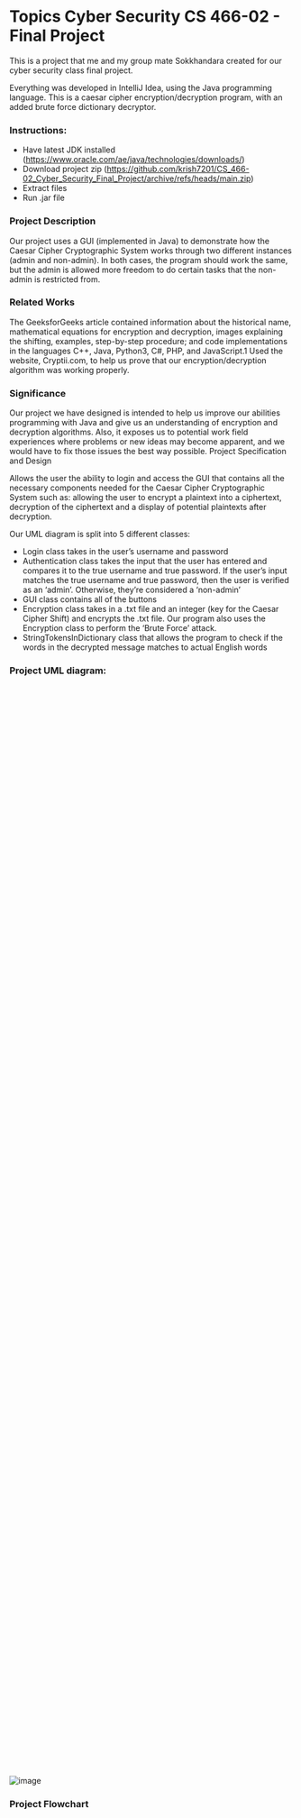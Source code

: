 # Topics Cyber Security CS 466-02 - Final Project
This is a project that me and my group mate Sokkhandara created for our cyber security class final project.

Everything was developed in IntelliJ Idea, using the Java programming language. This is a caesar cipher encryption/decryption program, with an added brute force dictionary decryptor.

### Instructions:
- Have latest JDK installed (https://www.oracle.com/ae/java/technologies/downloads/)
- Download project zip (https://github.com/krish7201/CS_466-02_Cyber_Security_Final_Project/archive/refs/heads/main.zip)
- Extract files
- Run .jar file

### Project Description
Our project uses a GUI (implemented in Java) to demonstrate how the Caesar Cipher Cryptographic System works through two different instances (admin and non-admin). In both cases, the program should work the same, but the admin is allowed more freedom to do certain tasks that the non-admin is restricted from. 

### Related Works
The GeeksforGeeks article contained information about the historical name, mathematical equations for encryption and decryption, images explaining the shifting, examples, step-by-step procedure; and code implementations in the languages C++, Java, Python3, C#, PHP, and JavaScript.1 
Used the website, Cryptii.com, to help us prove that our encryption/decryption algorithm was working properly. 

### Significance
Our project we have designed is intended to help us improve our abilities programming with Java and give us an understanding of encryption and decryption algorithms. Also, it exposes us to potential work field experiences where problems or new ideas may become apparent, and we would have to fix those issues the best way possible. 
Project Specification and Design 

Allows the user the ability to login and access the GUI that contains all the necessary components needed for the Caesar Cipher Cryptographic System such as: allowing the user to encrypt a plaintext into a ciphertext, decryption of the ciphertext and a display of potential plaintexts after decryption.

Our UML diagram is split into 5 different classes:
- Login class takes in the user’s username and password 
- Authentication class takes the input that the user has entered and compares it to the true username and true password. If the user’s input matches the true username and true password, then the user is verified as an ‘admin’. Otherwise, they’re considered a ‘non-admin’
- GUI class contains all of the buttons 
- Encryption class takes in a .txt file and an integer (key for the Caesar Cipher Shift) and encrypts the .txt file. Our program also uses the Encryption class to perform the ‘Brute Force’ attack. 
- StringTokensInDictionary class that allows the program to check if the words in the decrypted message matches to actual English words

### Project UML diagram:
<img height="50%">![image](https://github.com/user-attachments/assets/4cb885ff-20b4-4d7b-8816-e259d5898adf)</img>

### Project Flowchart
<img height="50%">![image](https://github.com/user-attachments/assets/0abdc0c7-6f7b-4be8-a106-158336fe135c)</img>

### Data Acquisition
The data we will be using to encrypt and decrypt, will be all forms of historical texts of the United States of America such as: the Emancipation Proclamation, Gettysburg Address, Star-Spangled Banner, Pledge of Allegiance and the Declaration of Independence.

### User Documentation 
Our development environment for this project was between MacOS and Windows 10/11, it was developed in Java, we used the IDE IntelliJ for development and GUI layout; the only things that weren’t default about our file path setup were that we put the test files in the “src” folder and some test files outside the source folder on the root of the project, everything else was default as it’d be set up in IntelliJ.

When you download our project, it’ll sit in your downloads like this:
<img height="50%">![image](https://github.com/user-attachments/assets/9d73824c-25a5-4da2-a822-1759281723b8)</img>

When you open the project you’ll see a jar file, that’s all you need to run the program (provided you’re creating your own test files). Double click on the jar file and the program will start.
<img height="50%">![image](https://github.com/user-attachments/assets/3f2035aa-dc3c-46fc-a390-d9fa4b19d7da)</img>

The username and password is: CoolKid99 and something (to access the user mode: get the username and password incorrect three times).
<img height="50%">![image](https://github.com/user-attachments/assets/2b969983-042c-43e1-bda8-607508c1a3df)</img>

If you’ve launched the JAR file outside of the project folder, the browse button will default to the documents folder on your Windows computer, not sure about Mac. You can feed the program any text file (file with a .txt file extension), no other files will be accepted (the program will remain on the browse section if fed a file that doesn’t have a .txt file extension).
<img height="50%">![image](https://github.com/user-attachments/assets/5c13a262-bc62-4890-956f-8272593f14ea)</img>

<img height="50%">![image](https://github.com/user-attachments/assets/fb15f4ac-6243-41ab-9e48-d3936ce909ca)</img>
Figure 1: Login page

<img height="50%">![image](https://github.com/user-attachments/assets/309afabf-41f0-418c-9ad1-0f3ba8496b04)</img>
Figure 2: Window displays red text when invalid Username or Password is entered

<img height="50%">![image](https://github.com/user-attachments/assets/c085a749-e4cc-4fd6-b488-43d9960583d5)</img>
Figure 3: Window when admin has logged in (Admin view)

<img height="50%">![image](https://github.com/user-attachments/assets/e7323b86-8d00-41f5-8ca4-fae8485aa661)</img>
Figure 4: Window once non admin user has logged in (non-admin view)

<img height="50%">![image](https://github.com/user-attachments/assets/121dc6e6-53e1-4374-979e-99c165b67fbb)</img>
Figure 5: Displayed window once user clicks ‘Browse’ to view text files (Admin view)

<img height="50%">![image](https://github.com/user-attachments/assets/b7e7f47f-476d-4e55-955c-84bb14938c6c)</img>
Figure 6: Text file has been chosen (becomes grayed out); user enters a key for encryption (Admin view)

<img height="50%">![image](https://github.com/user-attachments/assets/7bf57fd3-7c50-47fb-8d18-965e91d259b2)</img>
Figure 7: ‘Encrypt’ has been pressed and ciphertext is displayed (non-admin view)

<img height="50%">![image](https://github.com/user-attachments/assets/51c4a8e1-5377-44c0-a8d5-cc597182ff0b)</img>
Figure 8: ‘Decrypt’ has been pressed and output is displayed (non-admin view)

<img height="50%">![image](https://github.com/user-attachments/assets/e8b114f5-7008-420e-8203-722fe9b37e8a)</img>
Figure 9: User entered a key and pressed ‘Encrypt” button which displays a portion of the ciphertext (encryption portion gets grayed out) (Admin view)

<img height="50%">![image](https://github.com/user-attachments/assets/1cab4682-6225-4821-bd0d-8bb240bd191c)</img>
Figure 10: User clicks ‘Decrypt’ which displays a brute force method of all possible decrypted plaintext and a percentage that describes how likely a certain key and its plaintext is related to solving the ciphertext. 

### Discussions
Sokhanndara – A few problems I had with the java implementation was figuring out how to shift the letters. At first, I thought I could shift the letters normally using the key but got answers that didn’t match what I was expecting. For instance, when I shifted ‘Z’ five letters forward I got ‘e’ or I somehow ended up symbols instead of characters. Then I looked up other codes to see how they figured it out and noticed that they incorporated the numbers 65 and 97. Initially, I did not know what or where those numbers came from, then I realized that they were the decimal number for the letters ‘A’ and ‘a’ in the ASCII table. I ended up importing the Caesar Cipher Shift Algorithm from GeeksforGeeks and modified it to my understanding. Then, with the encouragement from my partner, Kris, I created my own implementation of the Casear Cipher Shift Algorithm using an alphabet array. 

Kris – Leading up to the end I was really having troubles implementing the recursive binary search for looking up the words in the dictionary. I was implementing similar functionality to .compareTo and I didn’t realize it immediately. I couldn’t tell if implementing photos was possible to be done properly without a lot of work. I tried one method and I couldn’t get high resolution photos into the program because I couldn’t scale them down. I didn’t end up implementing the manual decrypt. I hashed the username too, I thought that’d be important.


